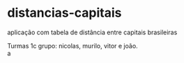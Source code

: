 # distancias-capitais
aplicação com tabela de distância entre capitais brasileiras

Turmas 1c
grupo: nicolas, murilo, vitor e joão.   
a